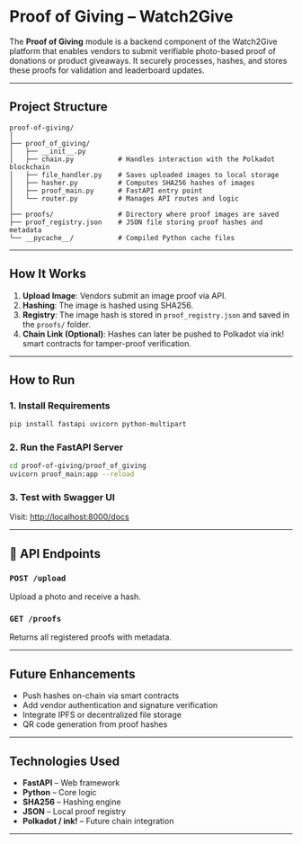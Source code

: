 # Proof of Giving – Watch2Give

The **Proof of Giving** module is a backend component of the Watch2Give platform that enables vendors to submit verifiable photo-based proof of donations or product giveaways. It securely processes, hashes, and stores these proofs for validation and leaderboard updates.

---

## Project Structure

```
proof-of-giving/
│
├── proof_of_giving/
│   ├── __init__.py
│   ├── chain.py           # Handles interaction with the Polkadot blockchain
│   ├── file_handler.py    # Saves uploaded images to local storage
│   ├── hasher.py          # Computes SHA256 hashes of images
│   ├── proof_main.py      # FastAPI entry point
│   └── router.py          # Manages API routes and logic
│
├── proofs/                # Directory where proof images are saved
├── proof_registry.json    # JSON file storing proof hashes and metadata
└── __pycache__/           # Compiled Python cache files
```

---

##  How It Works

1. **Upload Image**: Vendors submit an image proof via API.
2. **Hashing**: The image is hashed using SHA256.
3. **Registry**: The image hash is stored in `proof_registry.json` and saved in the `proofs/` folder.
4. **Chain Link (Optional)**: Hashes can later be pushed to Polkadot via ink! smart contracts for tamper-proof verification.

---

##  How to Run

### 1. Install Requirements

```bash
pip install fastapi uvicorn python-multipart
```

### 2. Run the FastAPI Server

```bash
cd proof-of-giving/proof_of_giving
uvicorn proof_main:app --reload
```

### 3. Test with Swagger UI

Visit: [http://localhost:8000/docs](http://localhost:8000/docs)

---

## 🔗 API Endpoints

### `POST /upload`
Upload a photo and receive a hash.

### `GET /proofs`
Returns all registered proofs with metadata.

---

## Future Enhancements

- Push hashes on-chain via smart contracts
- Add vendor authentication and signature verification
- Integrate IPFS or decentralized file storage
- QR code generation from proof hashes

---

## Technologies Used

- **FastAPI** – Web framework
- **Python** – Core logic
- **SHA256** – Hashing engine
- **JSON** – Local proof registry
- **Polkadot / ink!** – Future chain integration

---
